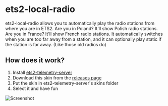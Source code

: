 # ets2-local-radio #

ets2-local-radio allows you to automatically play the radio stations from where you are in ETS2.
Are you in Poland? It'll show Polish radio stations. Are you in France? It'll show French radio stations.
It automatically switches when you are too far away from a station, and it can optionally play static if the station is far away.
(Like those old radios do)

## How does it work? ##

1. Install [ets2-telemetry-server](https://github.com/Funbit/ets2-telemetry-server)
2. Download this skin from the [releases page](https://github.com/Koenvh1/ets2-local-radio/releases)
3. Put the skin in ets2-telemetry-server's skins folder
4. Select it and have fun


![Screenshot](http://i.imgur.com/V0CtUkK.jpg)